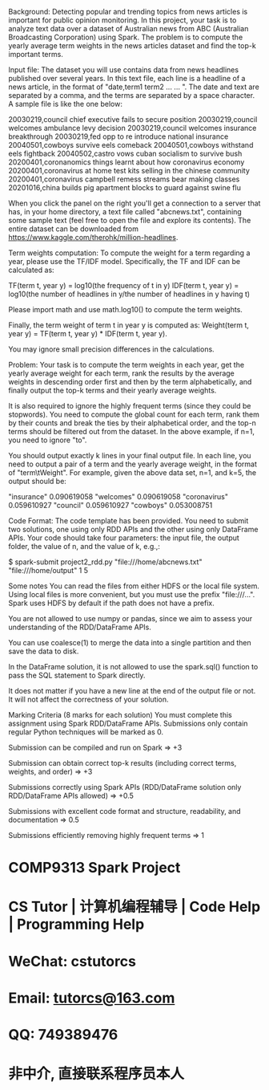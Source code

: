 Background: Detecting popular and trending topics from news articles is important for public opinion monitoring. In this project, your task is to analyze text data over a dataset of Australian news from ABC (Australian Broadcasting Corporation) using Spark. The problem is to compute the yearly average term weights in the news articles dataset and find the top-k important terms.

Input file: The dataset you will use contains data from news headlines published over several years. In this text file, each line is a headline of a news article, in the format of "date,term1 term2 ... ... ". The date and text are separated by a comma, and the terms are separated by a space character. A sample file is like the one below:

20030219,council chief executive fails to secure position
20030219,council welcomes ambulance levy decision
20030219,council welcomes insurance breakthrough
20030219,fed opp to re introduce national insurance
20040501,cowboys survive eels comeback
20040501,cowboys withstand eels fightback
20040502,castro vows cuban socialism to survive bush
20200401,coronanomics things learnt about how coronavirus economy
20200401,coronavirus at home test kits selling in the chinese community
20200401,coronavirus campbell remess streams bear making classes
20201016,china builds pig apartment blocks to guard against swine flu


When you click the panel on the right you'll get a connection to a server that has, in your home directory, a text file called "abcnews.txt", containing some sample text (feel free to open the file and explore its contents). The entire dataset can be downloaded from https://www.kaggle.com/therohk/million-headlines. 

Term weights computation: To compute the weight for a term regarding a year, please use the TF/IDF model. Specifically, the TF and IDF can be calculated as:

TF(term t, year y) = log10(the frequency of t in y) 
IDF(term t, year y) = log10(the number of headlines in y/the number of headlines in y having t) 

Please import math and use math.log10() to compute the term weights.

Finally, the term weight of term t in year y is computed as: 
Weight(term t, year y) = TF(term t, year y) * IDF(term t, year y).

You may ignore small precision differences in the calculations.

Problem: Your task is to compute the term weights in each year, get the yearly average weight for each term, rank the results by the average weights in descending order first and then by the term alphabetically, and finally output the top-k terms and their yearly average weights. 

It is also required to ignore the highly frequent terms (since they could be stopwords). You need to compute the global count for each term, rank them by their counts and break the ties by their alphabetical order, and the top-n terms should be filtered out from the dataset. In the above example, if n=1, you need to ignore "to".

You should output exactly k lines in your final output file. In each line, you need to output a pair of a term and the yearly average weight, in the format of "term\tWeight". For example, given the above data set, n=1, and k=5, the output should be:

"insurance"    0.090619058
"welcomes"    0.090619058
"coronavirus"    0.059610927
"council"    0.059610927
"cowboys"    0.053008751

Code Format: The code template has been provided. You need to submit two solutions, one using only RDD APIs and the other using only DataFrame APIs. Your code should take four parameters: the input file, the output folder, the value of n, and the value of k, e.g.,:


$ spark-submit project2_rdd.py "file:///home/abcnews.txt" "file:///home/output" 1 5

Some notes
You can read the files from either HDFS or the local file system. Using local files is more convenient, but you must use the prefix "file:///...". Spark uses HDFS by default if the path does not have a prefix.

You are not allowed to use numpy or pandas, since we aim to assess your understanding of the RDD/DataFrame APIs.

You can use coalesce(1) to merge the data into a single partition and then save the data to disk. 

In the DataFrame solution, it is not allowed to use the spark.sql() function to pass the SQL statement to Spark directly.

It does not matter if you have a new line at the end of the output file or not. It will not affect the correctness of your solution.

Marking Criteria (8 marks for each solution)
You must complete this assignment using Spark RDD/DataFrame APIs. Submissions only contain regular Python techniques will be marked as 0.

Submission can be compiled and run on Spark => +3

Submission can obtain correct top-k results (including correct terms, weights, and order) => +3

Submissions correctly using Spark APIs (RDD/DataFrame solution only RDD/DataFrame APIs allowed) => +0.5

Submissions with excellent code format and structure, readability, and documentation => 0.5

Submissions efficiently removing highly frequent terms => 1

# COMP9313 Spark Project

# CS Tutor | 计算机编程辅导 | Code Help | Programming Help

# WeChat: cstutorcs

# Email: tutorcs@163.com

# QQ: 749389476

# 非中介, 直接联系程序员本人
